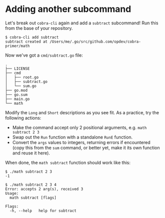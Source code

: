 # Adding another subcommand

Let's break out `cobra-cli` again and add a `subtract` subcommand! Run this from the
base of your repository.

```
$ cobra-cli add subtract
subtract created at /Users/me/.go/src/github.com/opdev/cobra-primer/math
```

Now we've got a `cmd/subtract.go` file:

```
.
├── LICENSE
├── cmd
│   ├── root.go
│   ├── subtract.go
│   └── sum.go
├── go.mod
├── go.sum
├── main.go
└── math
```

Modify the `Long` and `Short` descriptions as you see fit. As a practice, try the following actions:


- Make the command accept only 2 positional arguments, e.g. `math subtract 2 3`
- Swap out the `Run` function with a standalone `RunE` function.
- Convert the `args` values to integers, returning errors if encountered (copy
  this from the `sum` command, or better yet, make it its own function and reuse
  it here).

When done, the `math subtract` function should work like this:

```
$ ./math subtract 2 3
-1

$ ./math subtract 2 3 4
Error: accepts 2 arg(s), received 3
Usage:
  math subtract [flags]

Flags:
  -h, --help   help for subtract
```
